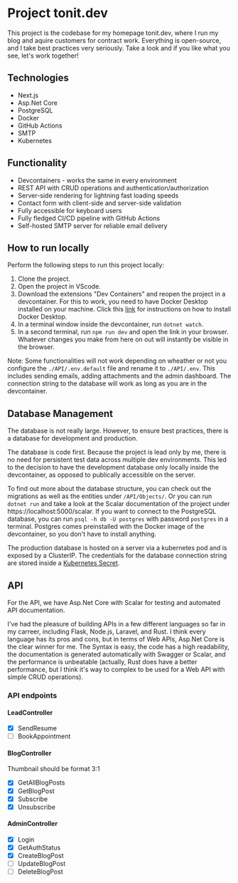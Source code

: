 # Project tonit.dev

This project is the codebase for my homepage tonit.dev, where I run my blog and aquire customers for contract work. Everything is open-source, and I take best practices very seriously. Take a look and if you like what you see, let's work together!

## Technologies

- Next.js
- Asp.Net Core
- PostgreSQL
- Docker
- GitHub Actions
- SMTP
- Kubernetes

## Functionality

- Devcontainers - works the same in every environment
- REST API with CRUD operations and authentication/authorization
- Server-side rendering for lightning fast loading speeds
- Contact form with client-side and server-side validation
- Fully accessible for keyboard users
- Fully fledged CI/CD pipeline with GitHub Actions
- Self-hosted SMTP server for reliable email delivery

## How to run locally

Perform the following steps to run this project locally:

1. Clone the project.
2. Open the project in VScode.
3. Download the extensions "Dev Containers" and reopen the project in a devcontainer. For this to work, you need to have Docker Desktop installed on your machine. Click this [link](https://docs.docker.com/desktop/setup/install/linux/) for instructions on how to install Docker Desktop.
4. In a terminal window inside the devcontainer, run `dotnet watch`.
5. In a second terminal, run `npm run dev` and open the link in your browser. Whatever changes you make from here on out will instantly be visible in the browser.

Note: Some functionalities will not work depending on wheather or not you configure the `./API/.env.default` file and rename it to `./API/.env`. This includes sending emails, adding attachments and the admin dashboard. The connection string to the database will work as long as you are in the devcontainer.

## Database Management

The database is not really large. However, to ensure best practices, there is a database for development and production. 

The database is code first. Because the project is lead only by me, there is no need for persistent test data across multiple dev environments. This led to the decision to have the development database only locally inside the devcontainer, as opposed to publically accessible on the server. 

To find out more about the database structure, you can check out the migrations as well as the entities under `/API/Objects/`. Or you can run `dotnet run` and take a look at the Scalar documentation of the project under https://localhost:5000/scalar. If you want to connect to the PostgreSQL database, you can run `psql -h db -U postgres` with password `postgres` in a terminal. Postgres comes preinstalled with the Docker image of the devcontainer, so you don't have to install anything.

The production database is hosted on a server via a kubernetes pod and is exposed by a ClusterIP. The credentials for the database connection string are stored inside a [Kubernetes Secret](https://kubernetes.io/docs/concepts/configuration/secret/).

## API 

For the API, we have Asp.Net Core with Scalar for testing and automated API documentation. 

I've had the pleasure of building APIs in a few different languages so far in my carreer, including Flask, Node.js, Laravel, and Rust. I think every language has its pros and cons, but in terms of Web APIs, Asp.Net Core is the clear winner for me. The Syntax is easy, the code has a high readability, the documentation is generated automatically with Swagger or Scalar, and the performance is unbeatable (actually, Rust does have a better performance, but I think it's way to complex to be used for a Web API with simple CRUD operations).

### API endpoints

#### LeadController

- [x] SendResume
- [ ] BookAppointment

#### BlogController

Thumbnail should be format 3:1

- [x] GetAllBlogPosts
- [x] GetBlogPost
- [x] Subscribe
- [x] Unsubscribe

#### AdminController

- [x] Login
- [x] GetAuthStatus
- [x] CreateBlogPost
- [ ] UpdateBlogPost
- [ ] DeleteBlogPost
